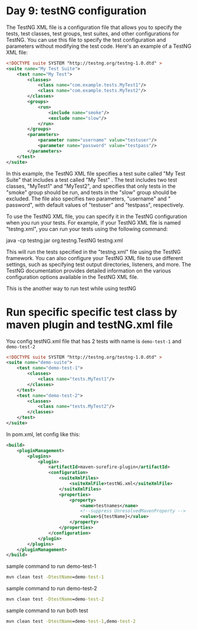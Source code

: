 # Day 9: testNG configuration

The TestNG XML file is a configuration file that allows you to specify the tests, test classes, test groups, test
suites, and other configurations for TestNG. You can use this file to specify the test configuration and parameters
without modifying the test code.
Here's an example of a TestNG XML file:

```xml
<!DOCTYPE suite SYSTEM "http://testng.org/testng-1.0.dtd" >
<suite name="My Test Suite">
    <test name="My Test">
        <classes>
            <class name="com.example.tests.MyTest1"/>
            <class name="com.example.tests.MyTest2"/>
        </classes>
        <groups>
            <run>
                <include name="smoke"/>
                <exclude name="slow"/>
            </run>
        </groups>
        <parameters>
            <parameter name="username" value="testuser"/>
            <parameter name="password" value="testpass"/>
        </parameters>
    </test>
</suite>
```

In this example, the TestNG XML file specifies a test suite called "My Test Suite" that includes a test called "My Test"
. The test includes two test classes, "MyTest1" and "MyTest2", and specifies that only tests in the "smoke" group should
be run, and tests in the "slow" group should be excluded. The file also specifies two parameters, "username" and "
password", with default values of "testuser" and "testpass", respectively.

To use the TestNG XML file, you can specify it in the TestNG configuration when you run your tests. For example, if your
TestNG XML file is named "testng.xml", you can run your tests using the following command:

java -cp testng.jar org.testng.TestNG testng.xml

This will run the tests specified in the "testng.xml" file using the TestNG framework. You can also configure your
TestNG XML file to use different settings, such as specifying test output directories, listeners, and more. The TestNG
documentation provides detailed information on the various configuration options available in the TestNG XML file.

This is the another way to run test while using testNG

# Run specific specific test class by maven plugin and testNG.xml file

You config testNG.xml file that has 2 tests with name is `demo-test-1` and `demo-test-2`

```xml
<!DOCTYPE suite SYSTEM "http://testng.org/testng-1.0.dtd" >
<suite name="demo-suite">
    <test name="demo-test-1">
        <classes>
            <class name="tests.MyTest1"/>
        </classes>
    </test>
    <test name="demo-test-2">
        <classes>
            <class name="tests.MyTest2"/>
        </classes>
    </test>
</suite>
```
In pom.xml, let config like this:
```xml
<build>
    <pluginManagement>
        <plugins>
            <plugin>
                <artifactId>maven-surefire-plugin</artifactId>
                <configuration>
                    <suiteXmlFiles>
                        <suiteXmlFile>testNG.xml</suiteXmlFile>
                    </suiteXmlFiles>
                    <properties>
                        <property>
                            <name>testnames</name>
                            <!--suppress UnresolvedMavenProperty -->
                            <value>${testName}</value>
                        </property>
                    </properties>
                </configuration>
            </plugin>
        </plugins>
    </pluginManagement>
</build>
```
sample command to run demo-test-1
```cmd
mvn clean test -DtestName=demo-test-1
```

sample command to run demo-test-2
```cmd
mvn clean test -DtestName=demo-test-2
```

sample command to run both test
```cmd
mvn clean test -DtestName=demo-test-1,demo-test-2
```